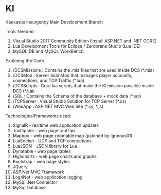 # KI
Kaukasus Insurgency Main Development Branch

Tools Needed:

1. Visual Studio 2017 Community Edition (Install ASP.NET and .NET CORE)
2. Lua Development Tools for Eclipse / Zerobrane Studio (Lua IDE)
3. MySQL DB and MySQL WorkBench

Exploring the Code

1. /DCSMissions : Contains the .miz files that are used inside DCS (*.miz)
2. /DCSMod      : Server Side Mod that manages player accounts, connections, and TCP Traffic (*.lua)
3. /DCSScripts  : Core lua scripts that make the KI mission possible inside DCS (*.lua)
4. /SQL         : Contains the Schema of the database + mock data (*.sql)
5. /TCPServer   : Visual Studio Solution for TCP Server (*.cs)
6. /WebApp      : ASP.NET MVC Web Site (*.cs, *.js)

Technologies/Frameworks used:

1. SignalR - realtime web application updates
2. Tooltipster - web page tool tips
3. Mapbox - web page zoomable map (patched by Igneous01)
4. LuaSocket - UDP and TCP connections
5. LuaJSON - JSON library for Lua
6. Dynatable - web page tables
7. Highcharts - web page charts and graphs
8. Bootstrap - web page styles
9. JQuery
10. ASP.Net MVC Framework
11. Log4Net - web application logging
12. MySql .Net Connector
13. MySql Database
